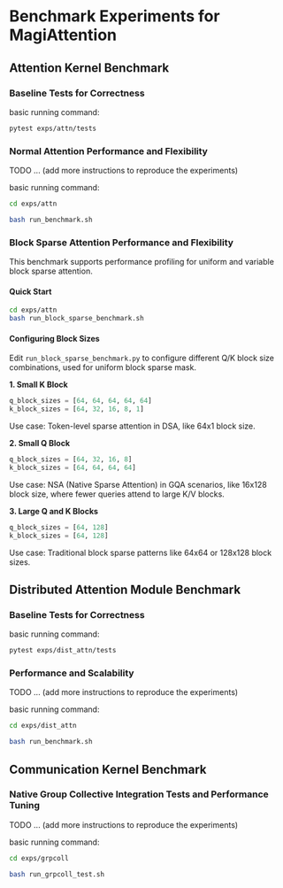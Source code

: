 # Benchmark Experiments for MagiAttention


## Attention Kernel Benchmark


### Baseline Tests for Correctness

basic running command:

```bash
pytest exps/attn/tests
```

### Normal Attention Performance and Flexibility

TODO ... (add more instructions to reproduce the experiments)

basic running command:

```bash
cd exps/attn

bash run_benchmark.sh
```

### Block Sparse Attention Performance and Flexibility

This benchmark supports performance profiling for uniform and variable block sparse attention.

#### Quick Start

```bash
cd exps/attn
bash run_block_sparse_benchmark.sh
```

#### Configuring Block Sizes

Edit `run_block_sparse_benchmark.py` to configure different Q/K block size combinations, used for uniform block sparse mask.

**1. Small K Block**
```python
q_block_sizes = [64, 64, 64, 64, 64]
k_block_sizes = [64, 32, 16, 8, 1]
```
Use case: Token-level sparse attention in DSA, like 64x1 block size.

**2. Small Q Block**
```python
q_block_sizes = [64, 32, 16, 8]
k_block_sizes = [64, 64, 64, 64]
```
Use case: NSA (Native Sparse Attention) in GQA scenarios, like 16x128 block size, where fewer queries attend to large K/V blocks.

**3. Large Q and K Blocks**
```python
q_block_sizes = [64, 128]
k_block_sizes = [64, 128]
```
Use case: Traditional block sparse patterns like 64x64 or 128x128 block sizes.


## Distributed Attention Module Benchmark


### Baseline Tests for Correctness

basic running command:

```bash
pytest exps/dist_attn/tests
```

### Performance and Scalability

TODO ... (add more instructions to reproduce the experiments)

basic running command:

```bash
cd exps/dist_attn

bash run_benchmark.sh
```


## Communication Kernel Benchmark

### Native Group Collective Integration Tests and Performance Tuning

TODO ... (add more instructions to reproduce the experiments)

basic running command:

```bash
cd exps/grpcoll

bash run_grpcoll_test.sh
```
